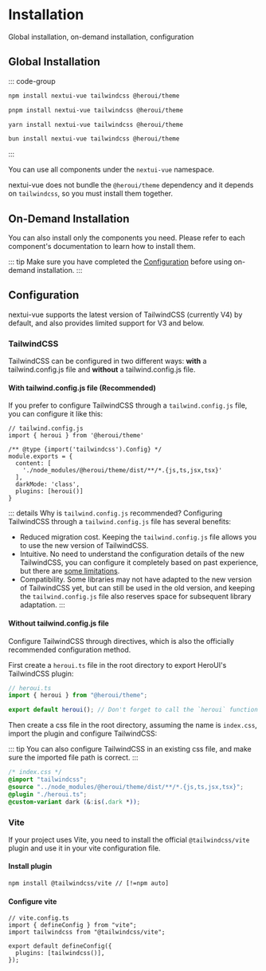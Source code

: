 # Installation
Global installation, on-demand installation, configuration

## Global Installation
::: code-group
```bash [npm]
npm install nextui-vue tailwindcss @heroui/theme
```
```bash [pnpm]
pnpm install nextui-vue tailwindcss @heroui/theme
```
```bash [yarn]
yarn install nextui-vue tailwindcss @heroui/theme
```
```bash [bun]
bun install nextui-vue tailwindcss @heroui/theme
```
:::

You can use all components under the `nextui-vue` namespace.

nextui-vue does not bundle the `@heroui/theme` dependency and it depends on `tailwindcss`, so you must install them together.

## On-Demand Installation
You can also install only the components you need. Please refer to each component's documentation to learn how to install them.

::: tip
Make sure you have completed the [Configuration](#configuration) before using on-demand installation.
:::

## Configuration
nextui-vue supports the latest version of TailwindCSS (currently V4) by default, and also provides limited support for V3 and below.

### TailwindCSS
TailwindCSS can be configured in two different ways: **with** a tailwind.config.js file and **without** a tailwind.config.js file.

#### With tailwind.config.js file (Recommended)
If you prefer to configure TailwindCSS through a `tailwind.config.js` file, you can configure it like this:

```js{2,6,7,8,9,10}
// tailwind.config.js
import { heroui } from '@heroui/theme'

/** @type {import('tailwindcss').Config} */
module.exports = {
  content: [
    './node_modules/@heroui/theme/dist/**/*.{js,ts,jsx,tsx}'
  ],
  darkMode: 'class',
  plugins: [heroui()]
}
```

::: details Why is `tailwind.config.js` recommended?
Configuring TailwindCSS through a `tailwind.config.js` file has several benefits:

- Reduced migration cost. Keeping the `tailwind.config.js` file allows you to use the new version of TailwindCSS.
- Intuitive. No need to understand the configuration details of the new TailwindCSS, you can configure it completely based on past experience, but there are [some limitations](https://tailwindcss.com/docs/functions-and-directives#config-directive).
- Compatibility. Some libraries may not have adapted to the new version of TailwindCSS yet, but can still be used in the old version, and keeping the `tailwind.config.js` file also reserves space for subsequent library adaptation.
:::

#### Without tailwind.config.js file
Configure TailwindCSS through directives, which is also the officially recommended configuration method.

First create a `heroui.ts` file in the root directory to export HeroUI's TailwindCSS plugin:

```ts
// heroui.ts
import { heroui } from "@heroui/theme";

export default heroui(); // Don't forget to call the `heroui` function
```

Then create a css file in the root directory, assuming the name is `index.css`, import the plugin and configure TailwindCSS:

::: tip
You can also configure TailwindCSS in an existing css file, and make sure the imported file path is correct.
:::

```css
/* index.css */
@import "tailwindcss";
@source "../node_modules/@heroui/theme/dist/**/*.{js,ts,jsx,tsx}";
@plugin "./heroui.ts";
@custom-variant dark (&:is(.dark *));
```

### Vite
If your project uses Vite, you need to install the official `@tailwindcss/vite` plugin and use it in your vite configuration file.

#### Install plugin
```sh
npm install @tailwindcss/vite // [!=npm auto]
```

#### Configure vite
```ts{3,6}
// vite.config.ts
import { defineConfig } from "vite";
import tailwindcss from "@tailwindcss/vite";

export default defineConfig({
  plugins: [tailwindcss()],
});
```

